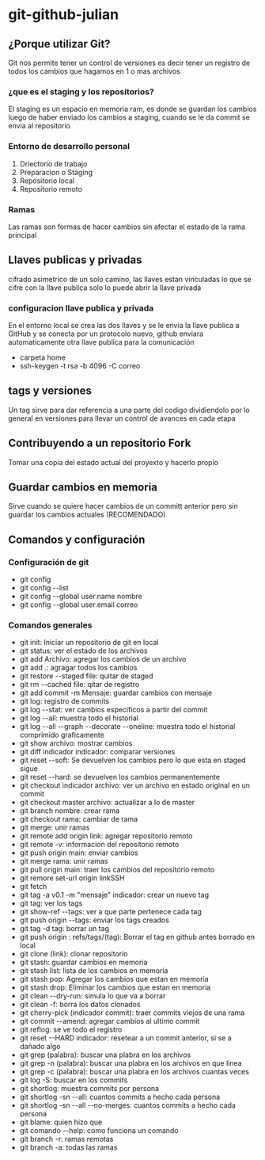 # git-github-julian

## ¿Porque utilizar Git?

Git nos permite tener un control de versiones es decir tener un registro
de todos los cambios que hagamos en 1 o mas archivos

### ¿que es el staging y los repositorios?

El staging es un espacio en memoria ram, es donde se guardan los cambios
luego de haber enviado los cambios a staging, cuando se le da commit se
envia al repositorio

### Entorno de desarrollo personal

1. Driectorio de trabajo
2. Preparacion o Staging
3. Repositorio local
4. Repositorio remoto

### Ramas

Las ramas son formas de hacer cambios sin afectar el estado de la rama principal

## Llaves publicas y privadas

cifrado asimetrico de un solo camino, las llaves estan vinculadas lo que se cifre con la llave publica solo lo puede abrir la llave privada

### configuracion llave publica y privada

En el entorno local se crea las dos llaves y se le envia la llave publica a GitHub y se conecta por un protocolo nuevo, github enviara automaticamente otra llave publica para la comunicación

- carpeta home
- ssh-keygen -t rsa -b 4096 -C correo

## tags y versiones

Un tag sirve para dar referencia a una parte del codigo dividiendolo por lo general en versiones para llevar un control de avances en cada etapa

## Contribuyendo a un repositorio Fork

Tomar una copia del estado actual del proyexto y hacerlo propio

## Guardar cambios en memoria

Sirve cuando se quiere hacer cambios de un committ anterior pero sin guardar los cambios actuales (RECOMENDADO)

## Comandos y configuración

### Configuración de git

- git config
- git config --list
- git config --global user.name nombre
- git config --global user.email correo

### Comandos generales

- git init: Iniciar un repositorio de git en local
- git status: ver el estado de los archivos
- git add Archivo: agregar los cambios de un archivo
- git add .: agragar todos los cambios
- git restore --staged file: quitar de staged
- git rm --cached file: qitar de registro
- git add commit -m Mensaje: guardar cambios con mensaje
- git log: registro de commits
- git log --stat: ver cambios especificos a partir del commit
- git log --all: muestra todo el historial
- git log --all --graph --decorate --oneline: muestra todo el historial comprimido graficamente
- git show archivo: mostrar cambios
- git diff indicador indicador: comparar versiones
- git reset --soft: Se devuelven los cambios pero lo que esta en staged sigue
- git reset --hard: se devuelven los cambios permanentemente
- git checkout indicador archivo: ver un archivo en estado original en un commit
- git checkout master archivo: actualizar a lo de master
- git branch nombre: crear rama
- git checkout rama: cambiar de rama
- git merge: unir ramas
- git remote add origin link: agregar repositorio remoto
- git remote -v: informacion del repositorio remoto
- git push origin main: enviar cambios
- git merge rama: unir ramas
- git pull origin main: traer los cambios del repositorio remoto
- git remore set-url origin linkSSH
- git fetch
- git tag -a v0.1 -m "mensaje" indicador: crear un nuevo tag
- git tag: ver los tags
- git show-ref --tags: ver a que parte pertenece cada tag
- git push origin --tags: enviar los tags creados
- git tag -d tag: borrar un tag
- git push origin : refs/tags/(tag): Borrar el tag en github antes borrado en local
- git clone (link): clonar repositorio
- git stash: guardar cambios en memoria
- git stash list: lista de los cambios en memoria
- git stash pop: Agregar los cambios que estan en memoria
- git stash drop: Eliminar los cambios que estan en memoria
- git clean --dry-run: simula lo que va a borrar
- git clean -f: borra los datos clonados
- git cherry-pick (indicador commit): traer commits viejos de una rama
- git commit --amend: agregar cambios al ultimo commit
- git reflog: se ve todo el registro
- git reset --HARD indicador: resetear a un commit anterior, si se a dañado algo
- git grep (palabra): buscar una plabra en los archivos
- git grep -n (palabra): buscar una plabra en los archivos en que linea
- git grep -c (palabra): buscar una plabra en los archivos cuantas veces
- git log -S: buscar en los commits
- git shortlog: muestra commits por persona
- git shortlog -sn --all: cuantos commits a hecho cada persona
- git shortlog -sn --all --no-merges: cuantos commits a hecho cada persona
- git blame: quien hizo que
- git comando --help: como funciona un comando
- git branch -r: ramas remotas
- git branch -a: todas las ramas
